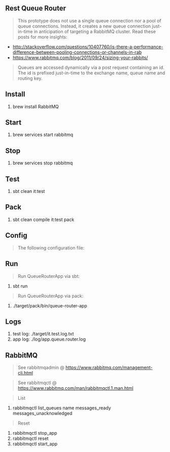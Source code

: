 Rest Queue Router
--------------------------
>This prototype does not use a single queue connection nor a pool of queue connections.
Instead, it creates a new queue connection just-in-time in anticipation of targeting a
RabbitMQ cluster. Read these posts for more insights:

* http://stackoverflow.com/questions/10407760/is-there-a-performance-difference-between-pooling-connections-or-channels-in-rab
* https://www.rabbitmq.com/blog/2011/09/24/sizing-your-rabbits/

>Queues are accessed dynamically via a post request containing an id. The id is prefixed
just-in-time to the exchange name, queue name and routing key.

Install
-------
1. brew install RabbitMQ

Start
-----
1. brew services start rabbitmq

Stop
----
1. brew services stop rabbitmq

Test
----
1. sbt clean it:test

Pack
----
1. sbt clean compile it:test pack

Config
------
> The following configuration file:

Run
---
>Run QueueRouterApp via sbt:

1. sbt run

>Run QueueRouterApp via pack:

1. ./target/pack/bin/queue-router-app

Logs
----
1. test log: ./target/it.test.log.txt
2. app log: ./log/app.queue.router.log

RabbitMQ
--------
>See rabbitmqadmin @ https://www.rabbitmq.com/management-cli.html

>See rabbitmqctl @ https://www.rabbitmq.com/man/rabbitmqctl.1.man.html

>List

1. rabbitmqctl list_queues name messages_ready messages_unacknowledged

>Reset

1. rabbitmqctl stop_app
2. rabbitmqctl reset
3. rabbitmqctl start_app